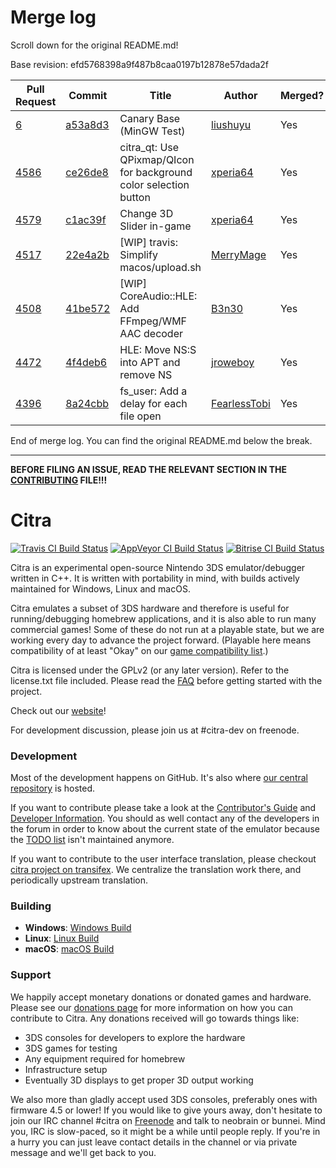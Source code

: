 # Merge log

Scroll down for the original README.md!

Base revision: efd5768398a9f487b8caa0197b12878e57dada2f

|Pull Request|Commit|Title|Author|Merged?|
|----|----|----|----|----|
|[6](https://github.com/citra-emu/citra-canary/pull/6)|[a53a8d3](https://github.com/citra-emu/citra-canary/pull/6/files/)|Canary Base (MinGW Test)|[liushuyu](https://github.com/liushuyu)|Yes|
|[4586](https://github.com/citra-emu/citra/pull/4586)|[ce26de8](https://github.com/citra-emu/citra/pull/4586/files/)|citra_qt: Use QPixmap/QIcon for background color selection button|[xperia64](https://github.com/xperia64)|Yes|
|[4579](https://github.com/citra-emu/citra/pull/4579)|[c1ac39f](https://github.com/citra-emu/citra/pull/4579/files/)|Change 3D Slider in-game|[xperia64](https://github.com/xperia64)|Yes|
|[4517](https://github.com/citra-emu/citra/pull/4517)|[22e4a2b](https://github.com/citra-emu/citra/pull/4517/files/)|[WIP] travis: Simplify macos/upload.sh|[MerryMage](https://github.com/MerryMage)|Yes|
|[4508](https://github.com/citra-emu/citra/pull/4508)|[41be572](https://github.com/citra-emu/citra/pull/4508/files/)|[WIP] CoreAudio::HLE: Add FFmpeg/WMF AAC decoder|[B3n30](https://github.com/B3n30)|Yes|
|[4472](https://github.com/citra-emu/citra/pull/4472)|[4f4deb6](https://github.com/citra-emu/citra/pull/4472/files/)|HLE: Move NS:S into APT and remove NS|[jroweboy](https://github.com/jroweboy)|Yes|
|[4396](https://github.com/citra-emu/citra/pull/4396)|[8a24cbb](https://github.com/citra-emu/citra/pull/4396/files/)|fs_user: Add a delay for each file open|[FearlessTobi](https://github.com/FearlessTobi)|Yes|


End of merge log. You can find the original README.md below the break.

------

**BEFORE FILING AN ISSUE, READ THE RELEVANT SECTION IN THE [CONTRIBUTING](https://github.com/citra-emu/citra/wiki/Contributing#reporting-issues) FILE!!!**

Citra
==============
[![Travis CI Build Status](https://travis-ci.org/citra-emu/citra.svg?branch=master)](https://travis-ci.org/citra-emu/citra)
[![AppVeyor CI Build Status](https://ci.appveyor.com/api/projects/status/sdf1o4kh3g1e68m9?svg=true)](https://ci.appveyor.com/project/bunnei/citra)
[![Bitrise CI Build Status](https://app.bitrise.io/app/4ccd8e5720f0d13b/status.svg?token=H32TmbCwxb3OQ-M66KbAyw&branch=master)](https://app.bitrise.io/app/4ccd8e5720f0d13b)

Citra is an experimental open-source Nintendo 3DS emulator/debugger written in C++. It is written with portability in mind, with builds actively maintained for Windows, Linux and macOS.

Citra emulates a subset of 3DS hardware and therefore is useful for running/debugging homebrew applications, and it is also able to run many commercial games! Some of these do not run at a playable state, but we are working every day to advance the project forward. (Playable here means compatibility of at least "Okay" on our [game compatibility list](https://citra-emu.org/game).)

Citra is licensed under the GPLv2 (or any later version). Refer to the license.txt file included. Please read the [FAQ](https://citra-emu.org/wiki/faq/) before getting started with the project.

Check out our [website](https://citra-emu.org/)!

For development discussion, please join us at #citra-dev on freenode.

### Development

Most of the development happens on GitHub. It's also where [our central repository](https://github.com/citra-emu/citra) is hosted.

If you want to contribute please take a look at the [Contributor's Guide](CONTRIBUTING.md) and [Developer Information](https://github.com/citra-emu/citra/wiki/Developer-Information). You should as well contact any of the developers in the forum in order to know about the current state of the emulator because the [TODO list](https://docs.google.com/document/d/1SWIop0uBI9IW8VGg97TAtoT_CHNoP42FzYmvG1F4QDA) isn't maintained anymore.

If you want to contribute to the user interface translation, please checkout [citra project on transifex](https://www.transifex.com/citra/citra). We centralize the translation work there, and periodically upstream translation.

### Building

* __Windows__: [Windows Build](https://github.com/citra-emu/citra/wiki/Building-For-Windows)
* __Linux__: [Linux Build](https://github.com/citra-emu/citra/wiki/Building-For-Linux)
* __macOS__: [macOS Build](https://github.com/citra-emu/citra/wiki/Building-for-macOS)


### Support
We happily accept monetary donations or donated games and hardware. Please see our [donations page](https://citra-emu.org/donate/) for more information on how you can contribute to Citra. Any donations received will go towards things like:
* 3DS consoles for developers to explore the hardware
* 3DS games for testing
* Any equipment required for homebrew
* Infrastructure setup
* Eventually 3D displays to get proper 3D output working

We also more than gladly accept used 3DS consoles, preferably ones with firmware 4.5 or lower! If you would like to give yours away, don't hesitate to join our IRC channel #citra on [Freenode](http://webchat.freenode.net/?channels=citra) and talk to neobrain or bunnei. Mind you, IRC is slow-paced, so it might be a while until people reply. If you're in a hurry you can just leave contact details in the channel or via private message and we'll get back to you.
